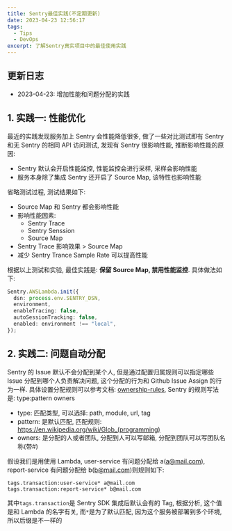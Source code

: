 ```yaml
---
title: Sentry最佳实践(不定期更新)
date: 2023-04-23 12:56:17
tags:
  - Tips
  - DevOps
excerpt: 了解Sentry真实项目中的最佳使用实践
---
```


## 更新日志

- 2023-04-23: 增加性能和问题分配的实践

## 1. 实践一: 性能优化

最近的实践发现服务加上 Sentry 会性能降低很多, 做了一些对比测试即有 Sentry 和无 Sentry 的相同 API 访问测试, 发现有 Sentry 很影响性能, 推断影响性能的原因:

- Sentry 默认会开启性能监控, 性能监控会进行采样, 采样会影响性能
- 服务本身除了集成 Sentry 还开启了 Source Map, 该特性也影响性能

省略测试过程, 测试结果如下:

- Source Map 和 Sentry 都会影响性能
- 影响性能因素:
  - Sentry Trace
  - Sentry Senssion
  - Source Map
- Sentry Trace 影响效果 > Source Map
- 减少 Sentry Trance Sample Rate 可以提高性能

根据以上测试和实验, 最佳实践是: **保留 Source Map, 禁用性能监控**. 具体做法如下:

```typescript
Sentry.AWSLambda.init({
  dsn: process.env.SENTRY_DSN,
  environment,
  enableTracing: false,
  autoSessionTracking: false,
  enabled: environment !== "local",
});
```

## 2. 实践二: 问题自动分配

Sentry 的 Issue 默认不会分配到某个人, 但是通过配置归属规则可以指定哪些 Issue 分配到哪个人负责解决问题, 这个分配的行为和 Github Issue Assign 的行为一样. 具体设置分配规则可以参考文档: [ownership-rules](https://docs.sentry.io/product/issues/ownership-rules/), Sentry 的规则写法是: type:pattern owners

- type: 匹配类型, 可以选择: path, module, url, tag
- pattern: 是默认匹配, 匹配规则: https://en.wikipedia.org/wiki/Glob_(programming)
- owners: 是分配的人或者团队, 分配到人可以写邮箱, 分配到团队可以写团队名称(带#)

假设我们是用使用 Lambda, user-service 有问题分配给 a(a@mail.com), report-service 有问题分配给 b(b@mail.com)则规则如下:

```
tags.transaction:user-service* a@mail.com
tags.transaction:report-service* b@mail.com
```

其中`tags.transaction`是 Sentry SDK 集成后默认会有的 Tag, 根据分析, 这个值是和 Lambda 的名字有关, 而`*`是为了默认匹配, 因为这个服务被部署到多个环境, 所以后缀是不一样的
